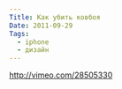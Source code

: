 ```yaml
---
Title: Как убить ковбоя
Date: 2011-09-29
Tags:
  - iphone
  - дизайн
---
```


http://vimeo.com/28505330